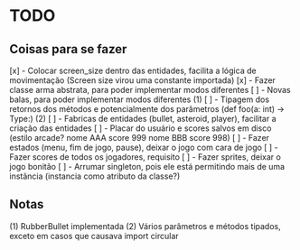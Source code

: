 # TODO

## Coisas para se fazer

[x] - Colocar screen_size dentro das entidades, facilita a lógica de movimentação (Screen size virou uma constante importada)
[x] - Fazer classe arma abstrata, para poder implementar modos diferentes
[ ] - Novas balas, para poder implementar modos diferentes (1)
[ ] - Tipagem dos retornos dos métodos e potencialmente dos parâmetros (def foo(a: int) -> Type:) (2)
[ ] - Fabricas de entidades (bullet, asteroid, player), facilitar a criação das entidades
[ ] - Placar do usuário e scores salvos em disco (estilo arcade? nome AAA score 999 nome BBB score 998)
[ ] - Fazer estados (menu, fim de jogo, pause), deixar o jogo com cara de jogo
[ ] - Fazer scores de todos os jogadores, requisito
[ ] - Fazer sprites, deixar o jogo bonitão
[ ] - Arrumar singleton, pois ele está permitindo mais de uma instância (instancia como atributo da classe?)

## Notas

(1) RubberBullet implementada
(2) Vários parâmetros e métodos tipados, exceto em casos que causava import circular
